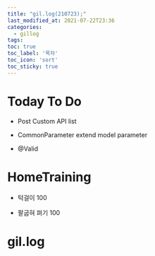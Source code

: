 ```yaml
---
title: "gil.log(210723);"
last_modified_at: 2021-07-22T23:36
categories: 
  - gillog
tags:
toc: true
toc_label: '목차'
toc_icon: 'sort'
toc_sticky: true
---
```

# Today To Do

- Post Custom API list

- CommonParameter extend model parameter

- @Valid


# HomeTraining

- 턱걸이 100

- 팔굽혀 펴기 100


# gil.log